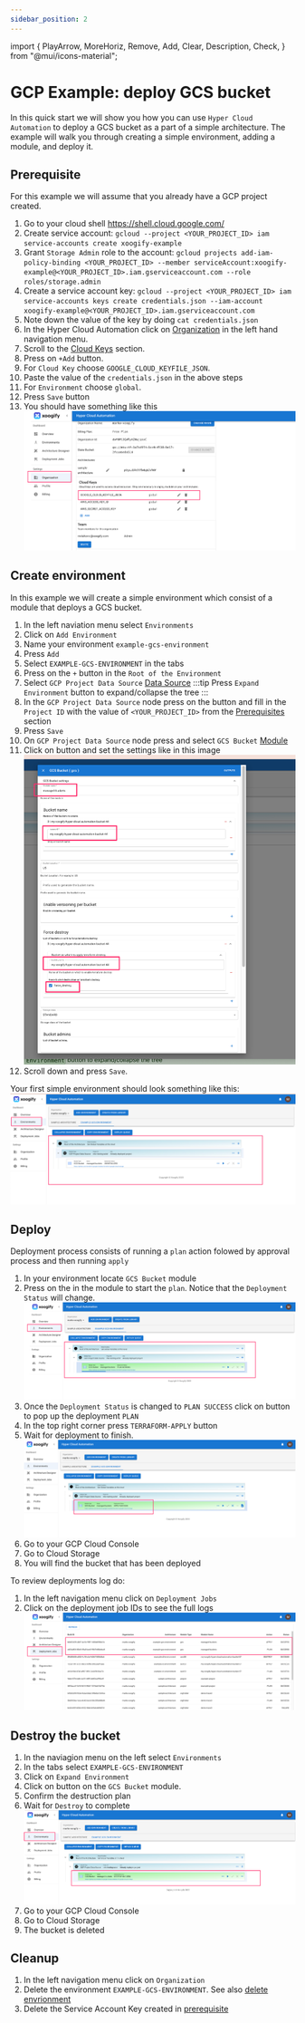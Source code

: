 ```yaml
---
sidebar_position: 2
---
```


import {
PlayArrow,
MoreHoriz,
Remove,
Add,
Clear,
Description,
Check,
} from "@mui/icons-material";

# GCP Example: deploy GCS bucket

In this quick start we will show you how you can use `Hyper Cloud Automation` to deploy a GCS bucket as a part of a simple architecture. The example will walk you through creating a simple environment, adding a module, and deploy it.

## Prerequisite

For this example we will assume that you already have a GCP project created.

1. Go to your cloud shell https://shell.cloud.google.com/
1. Create service account: `gcloud --project <YOUR_PROJECT_ID> iam service-accounts create xoogify-example`
1. Grant `Storage Admin` role to the account: `gcloud projects add-iam-policy-binding <YOUR_PROJECT_ID> --member serviceAccount:xoogify-example@<YOUR_PROJECT_ID>.iam.gserviceaccount.com --role roles/storage.admin`
1. Create a service account key: `gcloud --project <YOUR_PROJECT_ID> iam service-accounts keys create credentials.json --iam-account xoogify-example@<YOUR_PROJECT_ID>.iam.gserviceaccount.com`
1. Note down the value of the key by doing `cat credentials.json`
1. In the Hyper Cloud Automation click on [Organization](../Concepts/Organization.md) in the left hand navigation menu.
1. Scroll to the [Cloud Keys](../Concepts/Organization.md#cloud-keys) section.
1. Press on `+Add` button.
1. For `Cloud Key` choose `GOOGLE_CLOUD_KEYFILE_JSON`.
1. Paste the value of the `credentials.json` in the above steps
1. For `Environment` choose `global`.
1. Press `Save` button
1. You should have something like this
   ![Access Keys](./img/GCPExample-CreateGCPKey.png)

## Create environment

In this example we will create a simple environment which consist of a module that deploys a GCS bucket.

1. In the left naviation menu select `Environments`
1. Click on `Add Environment`
1. Name your environment `example-gcs-environment`
1. Press `Add`
1. Select `EXAMPLE-GCS-ENVIRONMENT` in the tabs
1. Press on the `+` button in the `Root of the Environment`
1. Select `GCP Project Data Source` [Data Source](../Concepts/DataSource.md)
   :::tip
   Press `Expand Environment` button to expand/collapse the tree
   :::
1. In the `GCP Project Data Source` node press on the <MoreHoriz width="30"/> button and fill in the `Project ID` with the value of `<YOUR_PROJECT_ID>` from the [Prerequisites](#prerequisite) section
1. Press `Save`
1. On `GCP Project Data Source` node press <Add width="30"/> and select `GCS Bucket` [Module](../Concepts/Module.md)
1. Click on <MoreHoriz width="30"/> button and set the settings like in this image
   ![GCS Module Settings](./img/GCPExample-GCSModuleSettings.png)
1. Scroll down and press `Save`.

Your first simple environment should look something like this:
![Simple Environment](./img/GCPExample-UndeployedEnvironment.png)

## Deploy

Deployment process consists of running a `plan` action folowed by approval process and then running `apply`

1. In your environment locate `GCS Bucket` module
1. Press on the <PlayArrow width="30" /> in the module to start the `plan`. Notice that the `Deployment Status` will change.
   ![Plan Running](./img/GCPExample-PlanWorking.png)
1. Once the `Deployment Status` is changed to `PLAN SUCCESS` click on <Check width="30"/> button to pop up the deployment `PLAN`
1. In the top right corner press `TERRAFORM-APPLY` button
1. Wait for deployment to finish.
   ![Apply finished](./img/GCPExample-ApplySuccess.png)
1. Go to your GCP Cloud Console
1. Go to Cloud Storage
1. You will find the bucket that has been deployed

To review deployments log do:

1. In the left navigation menu click on `Deployment Jobs`
1. Click on the deployment job IDs to see the full logs
   ![Deploment Jobs](./img/GCPExample-DeploymentJobs.png)

## Destroy the bucket

1. In the naviagion menu on the left select `Environments`
1. In the tabs select `EXAMPLE-GCS-ENVIRONMENT`
1. Click on `Expand Environment`
1. Click on <Clear width="30" /> button on the `GCS Bucket` module.
1. Confirm the destruction plan
1. Wait for `Destroy` to complete
   ![destroy bucket](./img/GCPExample-DestroyModule.png)
1. Go to your GCP Cloud Console
1. Go to Cloud Storage
1. The bucket is deleted

## Cleanup

1. In the left navigation menu click on `Organization`
1. Delete the environment `EXAMPLE-GCS-ENVIRONMENT`. See also [delete envrionment](../Concepts/Organization.md#renamedelete-envrionments)
1. Delete the Service Account Key created in [prerequisite](#prerequiste)
